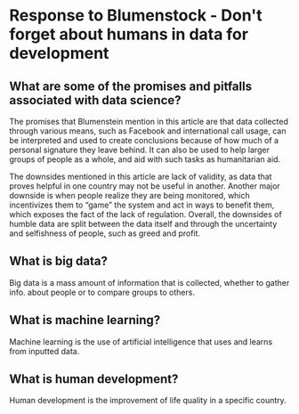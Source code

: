 # Response to Blumenstock - Don't forget about humans in data for development

## What are some of the promises and pitfalls associated with data science?

The promises that Blumenstein mention in this article are that data collected through various means, such as Facebook and international call usage, can be interpreted and used to create conclusions because of how much of a personal signature they leave behind. It can also be used to help larger groups of people as a whole, and aid with such tasks as humanitarian aid.

The downsides mentioned in this article are lack of validity, as data that proves helpful in one country may not be useful in another. Another major downside is when people realize they are being monitored, which incentivizes them to “game” the system and act in ways to benefit them, which exposes the fact of the lack of regulation. Overall, the downsides of humble data are split between the data itself and through the uncertainty and selfishness of people, such as greed and profit.

## What is big data?

Big data is a mass amount of information that is collected, whether to gather info. about people or to compare groups to others. 



## What is machine learning?

Machine learning is the use of artificial intelligence that uses and learns from inputted data. 


## What is human development?

Human development is the improvement of life quality in a specific country. 

